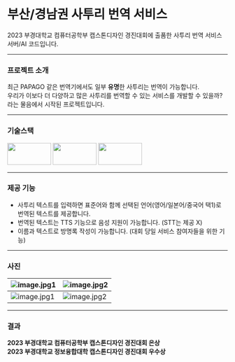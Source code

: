 # 부산/경남권 사투리 번역 서비스

2023 부경대학교 컴퓨터공학부 캡스톤디자인 경진대회에 출품한 사투리 번역 서비스 서버/AI 코드입니다.

---
### 프로젝트 소개

최근 PAPAGO 같은 번역기에서도 일부 **유명**한 사투리는 번역이 가능합니다. <br>
우리가 이보다 더 다양하고 많은 사투리를 번역할 수 있는 서비스를 개발할 수 있을까?라는 물음에서 시작된 프로젝트입니다.

---
### 기술스택
<div align=left> 
  <img src="https://img.shields.io/badge/fastapi-009688?style=for-the-badge&logo=fastapi&logoColor=white" width=100 height=50/>
  <img src="https://img.shields.io/badge/mysql-4479A1?style=for-the-badge&logo=mysql&logoColor=white" width=100 height=50/>
  <img src="https://img.shields.io/badge/pytorch-EE4C2C?style=for-the-badge&logo=pytorch&logoColor=white" width=100 height=50/>
</div>

---
### 제공 기능

- 사투리 텍스트를 입력하면 표준어와 함께 선택된 언어(영어/일본어/중국어 택1)로 번역된 텍스트를 제공합니다.
- 번역된 텍스트는 TTS 기능으로 음성 지원이 가능합니다. (STT는 제공 X)
- 이름과 텍스트로 방명록 작성이 가능합니다. (대회 당일 서비스 참여자들을 위한 기능)

---

### 사진
![image.jpg1](https://velog.velcdn.com/images/taegong_s/post/26fcc3c1-f14a-4199-82ea-7c81471f5dca/image.png) |![image.jpg2](https://velog.velcdn.com/images/taegong_s/post/ccb5d069-ce55-45f6-a16b-b6c8dba3ea82/image.png)
--- | --- |
![image.jpg1](https://velog.velcdn.com/images/taegong_s/post/673cf46f-daf3-491e-a412-d7f0a010ad67/image.png) |![image.jpg2](https://velog.velcdn.com/images/taegong_s/post/e290f66f-47dc-4c06-910d-a78005908b0e/image.png)

---
### 결과

**2023 부경대학교 컴퓨터공학부 캡스톤디자인 경진대회 은상** <br>
**2023 부경대학교 정보융합대학 캡스톤디자인 경진대회 우수상**
